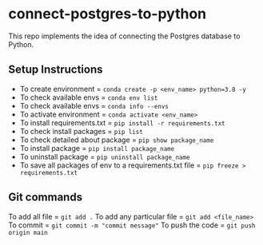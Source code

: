 # connect-postgres-to-python
This repo implements the idea of connecting the Postgres database to Python.


## Setup Instructions

- To create environment = `conda create -p <env_name> python=3.8 -y`
- To check available envs = `conda env list`
- To check available envs = `conda info --envs`
- To activate environment = `conda activate <env_name>`
- To install requirements.txt = `pip install -r requirements.txt`
- To check install packages = `pip list`
- To check detailed about package = `pip show package_name`
- To install package = `pip install package_name`
- To uninstall package = `pip uninstall package_name`
- To save all packages of env to a requirements.txt file = `pip freeze > requirements.txt`

## Git commands

To add all file = `git add .`
To add any particular file = `git add <file_name>`
To commit = `git commit -m "commit message"`
To push the code = `git push origin main`
